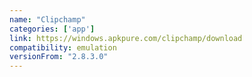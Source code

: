 ```yaml
---
name: "Clipchamp"
categories: ['app']
link: https://windows.apkpure.com/clipchamp/download
compatibility: emulation
versionFrom: "2.8.3.0"
---
```


